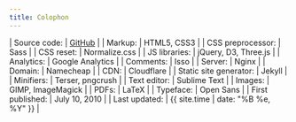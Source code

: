 ```yaml
---
title: Colophon
---
```


| Source code: | <a href="https://github.com/artnc/personal-website">GitHub</a> |
| Markup: | HTML5, CSS3 |
| CSS preprocessor: | Sass |
| CSS reset: | Normalize.css |
| JS libraries: | jQuery, D3, Three.js |
| Analytics: | Google Analytics |
| Comments: | Isso |
| Server: | Nginx |
| Domain: | Namecheap |
| CDN: | Cloudflare |
| Static site generator: | Jekyll |
| Minifiers: | Terser, pngcrush |
| Text editor: | Sublime Text |
| Images: | GIMP, ImageMagick |
| PDFs: | LaTeX |
| Typeface: | Open Sans |
| First published: | July 10, 2010 |
| Last updated: | {{ site.time | date: "%B %e, %Y" }} |
